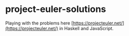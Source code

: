 # project-euler-solutions

Playing with the problems here [https://projecteuler.net/](https://projecteuler.net/) in Haskell and JavaScript.
